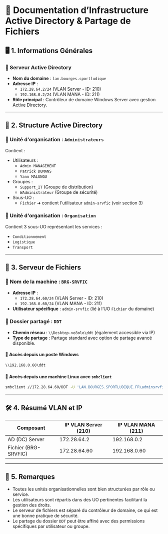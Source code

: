 # 🧾 Documentation d’Infrastructure Active Directory & Partage de Fichiers

## 🖥️ 1. Informations Générales

### 🔧 Serveur Active Directory
- **Nom du domaine** : `lan.bourges.sportludique`
- **Adresse IP** :
  - `172.28.64.2/24` (VLAN Server - ID: 210)
  - `192.168.0.2/24` (VLAN MANA - ID: 211)
- **Rôle principal** : Contrôleur de domaine Windows Server avec gestion Active Directory.

---

## 👤 2. Structure Active Directory

### 📁 Unité d'organisation : `Administrateurs`
Contient :
- Utilisateurs :
  - `Admin MANAGEMENT`
  - `Patrick DUMANS`
  - `Yann MALUNGU`
- Groupes :
  - `Support_IT` (Groupe de distribution)
  - `WAdministrateur` (Groupe de sécurité)
- Sous-UO :
  - `Fichier` ➜ contient l'utilisateur `admin-srvfic` (voir section 3)

### 📁 Unité d'organisation : `Organisation`
Contient 3 sous-UO représentant les services :
- `Conditionnement`
- `Logistique`
- `Transport`

---

## 💾 3. Serveur de Fichiers

### 🔹 Nom de la machine : `BRG-SRVFIC`
- **Adresse IP** :
  - `172.28.64.60/24` (VLAN Server - ID: 210)
  - `192.168.0.60/24` (VLAN MANA - ID: 211)
- **Utilisateur spécifique** : `admin-srvfic` (lié à l’UO `Fichier` du domaine)

### 📁 Dossier partagé : `DDT`
- **Chemin réseau** : `\\Desktop-ve8olo\ddt` (également accessible via IP)
- **Type de partage** : Partage standard avec option de partage avancé disponible.

#### 📂 Accès depuis un poste Windows
```bash
\\192.168.0.60\ddt
```

#### 🐧 Accès depuis une machine Linux avec `smbclient`
```bash
smbclient //172.28.64.60/DDT -U 'LAN.BOURGES.SPORTLUDIQUE.FR\adminsrvfic' --max-protocol=SMB3
```

---

## 🛠️ 4. Résumé VLAN et IP

| Composant           | IP VLAN Server (210) | IP VLAN MANA (211) |
|---------------------|----------------------|---------------------|
| AD (DC) Server      | 172.28.64.2          | 192.168.0.2         |
| Fichier (BRG-SRVFIC)| 172.28.64.60         | 192.168.0.60        |

---

## 📌 5. Remarques
- Toutes les unités organisationnelles sont bien structurées par rôle ou service.
- Les utilisateurs sont répartis dans des UO pertinentes facilitant la gestion des droits.
- Le serveur de fichiers est séparé du contrôleur de domaine, ce qui est une bonne pratique de sécurité.
- Le partage du dossier `DDT` peut être affiné avec des permissions spécifiques par utilisateur ou groupe.
```


